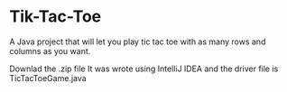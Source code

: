 # Tik-Tac-Toe
A Java project that will let you play tic tac toe with as many rows and columns as you want. 

Downlad the .zip file It was wrote using IntelliJ IDEA and the driver file is TicTacToeGame.java
